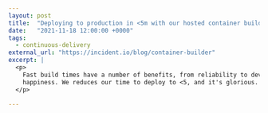 ```yaml
---
layout: post
title:  "Deploying to production in <5m with our hosted container builder"
date:   "2021-11-18 12:00:00 +0000"
tags:
  - continuous-delivery
external_url: "https://incident.io/blog/container-builder"
excerpt: |
  <p>
    Fast build times have a number of benefits, from reliability to developer
    happiness. We reduces our time to deploy to <5, and it's glorious.
  </p>

---
```

